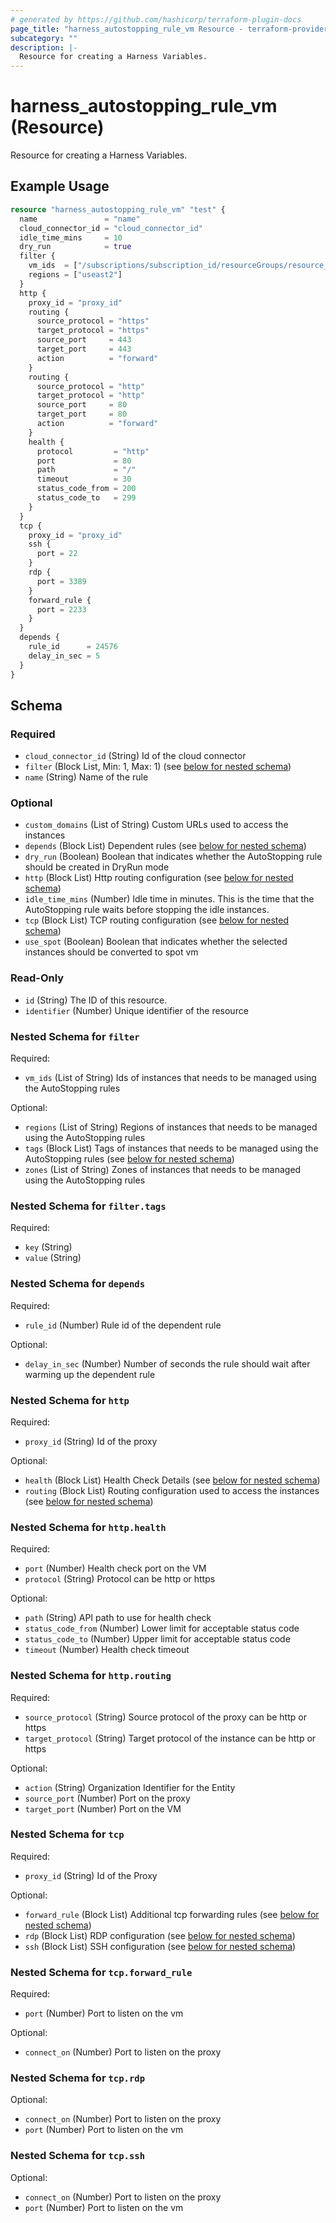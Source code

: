 ```yaml
---
# generated by https://github.com/hashicorp/terraform-plugin-docs
page_title: "harness_autostopping_rule_vm Resource - terraform-provider-harness"
subcategory: ""
description: |-
  Resource for creating a Harness Variables.
---
```


# harness_autostopping_rule_vm (Resource)

Resource for creating a Harness Variables.

## Example Usage

```terraform
resource "harness_autostopping_rule_vm" "test" {
  name               = "name"
  cloud_connector_id = "cloud_connector_id"
  idle_time_mins     = 10
  dry_run            = true
  filter {
    vm_ids  = ["/subscriptions/subscription_id/resourceGroups/resource_group/providers/Microsoft.Compute/virtualMachines/virtual_machine"]
    regions = ["useast2"]
  }
  http {
    proxy_id = "proxy_id"
    routing {
      source_protocol = "https"
      target_protocol = "https"
      source_port     = 443
      target_port     = 443
      action          = "forward"
    }
    routing {
      source_protocol = "http"
      target_protocol = "http"
      source_port     = 80
      target_port     = 80
      action          = "forward"
    }
    health {
      protocol         = "http"
      port             = 80
      path             = "/"
      timeout          = 30
      status_code_from = 200
      status_code_to   = 299
    }
  }
  tcp {
    proxy_id = "proxy_id"
    ssh {
      port = 22
    }
    rdp {
      port = 3389
    }
    forward_rule {
      port = 2233
    }
  }
  depends {
    rule_id      = 24576
    delay_in_sec = 5
  }
}
```

<!-- schema generated by tfplugindocs -->
## Schema

### Required

- `cloud_connector_id` (String) Id of the cloud connector
- `filter` (Block List, Min: 1, Max: 1) (see [below for nested schema](#nestedblock--filter))
- `name` (String) Name of the rule

### Optional

- `custom_domains` (List of String) Custom URLs used to access the instances
- `depends` (Block List) Dependent rules (see [below for nested schema](#nestedblock--depends))
- `dry_run` (Boolean) Boolean that indicates whether the AutoStopping rule should be created in DryRun mode
- `http` (Block List) Http routing configuration (see [below for nested schema](#nestedblock--http))
- `idle_time_mins` (Number) Idle time in minutes. This is the time that the AutoStopping rule waits before stopping the idle instances.
- `tcp` (Block List) TCP routing configuration (see [below for nested schema](#nestedblock--tcp))
- `use_spot` (Boolean) Boolean that indicates whether the selected instances should be converted to spot vm

### Read-Only

- `id` (String) The ID of this resource.
- `identifier` (Number) Unique identifier of the resource

<a id="nestedblock--filter"></a>
### Nested Schema for `filter`

Required:

- `vm_ids` (List of String) Ids of instances that needs to be managed using the AutoStopping rules

Optional:

- `regions` (List of String) Regions of instances that needs to be managed using the AutoStopping rules
- `tags` (Block List) Tags of instances that needs to be managed using the AutoStopping rules (see [below for nested schema](#nestedblock--filter--tags))
- `zones` (List of String) Zones of instances that needs to be managed using the AutoStopping rules

<a id="nestedblock--filter--tags"></a>
### Nested Schema for `filter.tags`

Required:

- `key` (String)
- `value` (String)



<a id="nestedblock--depends"></a>
### Nested Schema for `depends`

Required:

- `rule_id` (Number) Rule id of the dependent rule

Optional:

- `delay_in_sec` (Number) Number of seconds the rule should wait after warming up the dependent rule


<a id="nestedblock--http"></a>
### Nested Schema for `http`

Required:

- `proxy_id` (String) Id of the proxy

Optional:

- `health` (Block List) Health Check Details (see [below for nested schema](#nestedblock--http--health))
- `routing` (Block List) Routing configuration used to access the instances (see [below for nested schema](#nestedblock--http--routing))

<a id="nestedblock--http--health"></a>
### Nested Schema for `http.health`

Required:

- `port` (Number) Health check port on the VM
- `protocol` (String) Protocol can be http or https

Optional:

- `path` (String) API path to use for health check
- `status_code_from` (Number) Lower limit for acceptable status code
- `status_code_to` (Number) Upper limit for acceptable status code
- `timeout` (Number) Health check timeout


<a id="nestedblock--http--routing"></a>
### Nested Schema for `http.routing`

Required:

- `source_protocol` (String) Source protocol of the proxy can be http or https
- `target_protocol` (String) Target protocol of the instance can be http or https

Optional:

- `action` (String) Organization Identifier for the Entity
- `source_port` (Number) Port on the proxy
- `target_port` (Number) Port on the VM



<a id="nestedblock--tcp"></a>
### Nested Schema for `tcp`

Required:

- `proxy_id` (String) Id of the Proxy

Optional:

- `forward_rule` (Block List) Additional tcp forwarding rules (see [below for nested schema](#nestedblock--tcp--forward_rule))
- `rdp` (Block List) RDP configuration (see [below for nested schema](#nestedblock--tcp--rdp))
- `ssh` (Block List) SSH configuration (see [below for nested schema](#nestedblock--tcp--ssh))

<a id="nestedblock--tcp--forward_rule"></a>
### Nested Schema for `tcp.forward_rule`

Required:

- `port` (Number) Port to listen on the vm

Optional:

- `connect_on` (Number) Port to listen on the proxy


<a id="nestedblock--tcp--rdp"></a>
### Nested Schema for `tcp.rdp`

Optional:

- `connect_on` (Number) Port to listen on the proxy
- `port` (Number) Port to listen on the vm


<a id="nestedblock--tcp--ssh"></a>
### Nested Schema for `tcp.ssh`

Optional:

- `connect_on` (Number) Port to listen on the proxy
- `port` (Number) Port to listen on the vm
